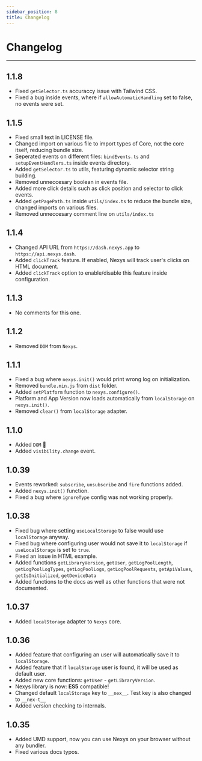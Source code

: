 ```yaml
---
sidebar_position: 8
title: Changelog
---
```


# Changelog

---

## 1.1.8

- Fixed `getSelector.ts` accuraccy issue with Tailwind CSS.
- Fixed a bug inside events, where if `allowAutomaticHandling` set to false, no events were set.

## 1.1.5

- Fixed small text in LICENSE file.
- Changed import on various file to import types of Core, not the core itself, reducing bundle size.
- Seperated events on different files: `bindEvents.ts` and `setupEventHandlers.ts` inside events directory.
- Added `getSelector.ts` to utils, featuring dynamic selector string building.
- Removed unneccesary boolean in events file.
- Added more click details such as click position and selector to click events.
- Added `getPagePath.ts` inside `utils/index.ts` to reduce the bundle size, changed imports on various files.
- Removed unneccesary comment line on `utils/index.ts`

## 1.1.4

- Changed API URL from `https://dash.nexys.app` to `https://api.nexys.dash`.
- Added `clickTrack` feature. If enabled, Nexys will track user's clicks on HTML document.
- Added `clickTrack` option to enable/disable this feature inside configuration.

## 1.1.3

- No comments for this one.

## 1.1.2

- Removed `DOM` from `Nexys`.

## 1.1.1

- Fixed a bug where `nexys.init()` would print wrong log on initialization.
- Removed `bundle.min.js` from `dist` folder.
- Added `setPlatform` function to `nexys.configure()`.
- Platform and App Version now loads automatically from `localStorage` on `nexys.init()`.
- Removed `clear()` from `localStorage` adapter.

## 1.1.0

- Added `DOM` 🚀
- Added `visibility.change` event.

## 1.0.39

- Events reworked: `subscribe`, `unsubscribe` and `fire` functions added.
- Added `nexys.init()` function.
- Fixed a bug where `ignoreType` config was not working properly.

## 1.0.38

- Fixed bug where setting `useLocalStorage` to false would use `localStorage` anyway.
- Fixed bug where configuring user would not save it to `localStorage` if `useLocalStorage` is set to `true`.
- Fixed an issue in HTML example.
- Added functions `getLibraryVersion`, `getUser`, `getLogPoolLength`, `getLogPoolLogTypes`, `getLogPoolLogs`, `getLogPoolRequests`, `getApiValues`, `getIsInitialized`, `getDeviceData`
- Added functions to the docs as well as other functions that were not documented.

## 1.0.37

- Added `localStorage` adapter to `Nexys` core.

## 1.0.36

- Added feature that configuring an user will automatically save it to `localStorage`.
- Added feature that if `localStorage` user is found, it will be used as default user.
- Added new core functions: `getUser` - `getLibraryVersion`.
- Nexys library is now: **ES5** compatible!
- Changed default `localStorage` key to `__nex__`. Test key is also changed to `__nex-t__`
- Added version checking to internals.

## 1.0.35

- Added UMD support, now you can use Nexys on your browser without any bundler.
- Fixed various docs typos.